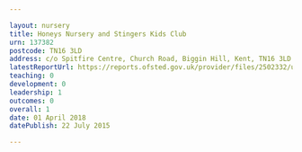 ```yaml
---

layout: nursery
title: Honeys Nursery and Stingers Kids Club
urn: 137382
postcode: TN16 3LD
address: c/o Spitfire Centre, Church Road, Biggin Hill, Kent, TN16 3LD
latestReportUrl: https://reports.ofsted.gov.uk/provider/files/2502332/urn/137382.pdf
teaching: 0
development: 0
leadership: 1
outcomes: 0
overall: 1
date: 01 April 2018 
datePublish: 22 July 2015

---
```


